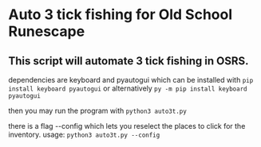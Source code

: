 # Auto 3 tick fishing for Old School Runescape

## This script will automate 3 tick fishing in OSRS.

 dependencies are keyboard and pyautogui which can be installed with `pip install keyboard pyautogui` or alternatively `py -m pip install keyboard pyautogui`
 
 then you may run the program with `python3 auto3t.py`

 there is a flag --config which lets you reselect the places to click for the inventory. usage: `python3 auto3t.py --config`

